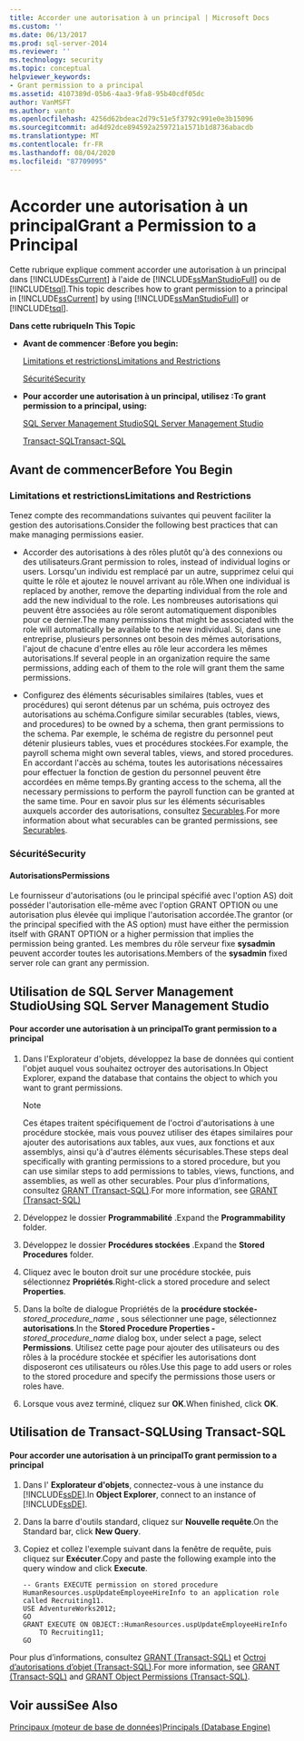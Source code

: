 ```yaml
---
title: Accorder une autorisation à un principal | Microsoft Docs
ms.custom: ''
ms.date: 06/13/2017
ms.prod: sql-server-2014
ms.reviewer: ''
ms.technology: security
ms.topic: conceptual
helpviewer_keywords:
- Grant permission to a principal
ms.assetid: 4107389d-05b6-4aa3-9fa8-95b40cdf05dc
author: VanMSFT
ms.author: vanto
ms.openlocfilehash: 4256d62bdeac2d79c51e5f3792c991e0e3b15096
ms.sourcegitcommit: ad4d92dce894592a259721a1571b1d8736abacdb
ms.translationtype: MT
ms.contentlocale: fr-FR
ms.lasthandoff: 08/04/2020
ms.locfileid: "87709095"
---
```

# <a name="grant-a-permission-to-a-principal"></a><span data-ttu-id="014e4-102">Accorder une autorisation à un principal</span><span class="sxs-lookup"><span data-stu-id="014e4-102">Grant a Permission to a Principal</span></span>
  <span data-ttu-id="014e4-103">Cette rubrique explique comment accorder une autorisation à un principal dans [!INCLUDE[ssCurrent](../../../includes/sscurrent-md.md)] à l'aide de [!INCLUDE[ssManStudioFull](../../../includes/ssmanstudiofull-md.md)] ou de [!INCLUDE[tsql](../../../includes/tsql-md.md)].</span><span class="sxs-lookup"><span data-stu-id="014e4-103">This topic describes how to grant permission to a principal in [!INCLUDE[ssCurrent](../../../includes/sscurrent-md.md)] by using [!INCLUDE[ssManStudioFull](../../../includes/ssmanstudiofull-md.md)] or [!INCLUDE[tsql](../../../includes/tsql-md.md)].</span></span>  
  
 <span data-ttu-id="014e4-104">**Dans cette rubrique**</span><span class="sxs-lookup"><span data-stu-id="014e4-104">**In This Topic**</span></span>  
  
-   <span data-ttu-id="014e4-105">**Avant de commencer :**</span><span class="sxs-lookup"><span data-stu-id="014e4-105">**Before you begin:**</span></span>  
  
     [<span data-ttu-id="014e4-106">Limitations et restrictions</span><span class="sxs-lookup"><span data-stu-id="014e4-106">Limitations and Restrictions</span></span>](#Restrictions)  
  
     [<span data-ttu-id="014e4-107">Sécurité</span><span class="sxs-lookup"><span data-stu-id="014e4-107">Security</span></span>](#Security)  
  
-   <span data-ttu-id="014e4-108">**Pour accorder une autorisation à un principal, utilisez :**</span><span class="sxs-lookup"><span data-stu-id="014e4-108">**To grant permission to a principal, using:**</span></span>  
  
     [<span data-ttu-id="014e4-109">SQL Server Management Studio</span><span class="sxs-lookup"><span data-stu-id="014e4-109">SQL Server Management Studio</span></span>](#SSMSProcedure)  
  
     [<span data-ttu-id="014e4-110">Transact-SQL</span><span class="sxs-lookup"><span data-stu-id="014e4-110">Transact-SQL</span></span>](#TsqlProcedure)  
  
##  <a name="before-you-begin"></a><a name="BeforeYouBegin"></a> <span data-ttu-id="014e4-111">Avant de commencer</span><span class="sxs-lookup"><span data-stu-id="014e4-111">Before You Begin</span></span>  
  
###  <a name="limitations-and-restrictions"></a><a name="Restrictions"></a> <span data-ttu-id="014e4-112">Limitations et restrictions</span><span class="sxs-lookup"><span data-stu-id="014e4-112">Limitations and Restrictions</span></span>  
 <span data-ttu-id="014e4-113">Tenez compte des recommandations suivantes qui peuvent faciliter la gestion des autorisations.</span><span class="sxs-lookup"><span data-stu-id="014e4-113">Consider the following best practices that can make managing permissions easier.</span></span>  
  
-   <span data-ttu-id="014e4-114">Accorder des autorisations à des rôles plutôt qu'à des connexions ou des utilisateurs.</span><span class="sxs-lookup"><span data-stu-id="014e4-114">Grant permission to roles, instead of individual logins or users.</span></span> <span data-ttu-id="014e4-115">Lorsqu'un individu est remplacé par un autre, supprimez celui qui quitte le rôle et ajoutez le nouvel arrivant au rôle.</span><span class="sxs-lookup"><span data-stu-id="014e4-115">When one individual is replaced by another, remove the departing individual from the role and add the new individual to the role.</span></span> <span data-ttu-id="014e4-116">Les nombreuses autorisations qui peuvent être associées au rôle seront automatiquement disponibles pour ce dernier.</span><span class="sxs-lookup"><span data-stu-id="014e4-116">The many permissions that might be associated with the role will automatically be available to the new individual.</span></span> <span data-ttu-id="014e4-117">Si, dans une entreprise, plusieurs personnes ont besoin des mêmes autorisations, l'ajout de chacune d'entre elles au rôle leur accordera les mêmes autorisations.</span><span class="sxs-lookup"><span data-stu-id="014e4-117">If several people in an organization require the same permissions, adding each of them to the role will grant them the same permissions.</span></span>  
  
-   <span data-ttu-id="014e4-118">Configurez des éléments sécurisables similaires (tables, vues et procédures) qui seront détenus par un schéma, puis octroyez des autorisations au schéma.</span><span class="sxs-lookup"><span data-stu-id="014e4-118">Configure similar securables (tables, views, and procedures) to be owned by a schema, then grant permissions to the schema.</span></span> <span data-ttu-id="014e4-119">Par exemple, le schéma de registre du personnel peut détenir plusieurs tables, vues et procédures stockées.</span><span class="sxs-lookup"><span data-stu-id="014e4-119">For example, the payroll schema might own several tables, views, and stored procedures.</span></span> <span data-ttu-id="014e4-120">En accordant l'accès au schéma, toutes les autorisations nécessaires pour effectuer la fonction de gestion du personnel peuvent être accordées en même temps.</span><span class="sxs-lookup"><span data-stu-id="014e4-120">By granting access to the schema, all the necessary permissions to perform the payroll function can be granted at the same time.</span></span> <span data-ttu-id="014e4-121">Pour en savoir plus sur les éléments sécurisables auxquels accorder des autorisations, consultez [Securables](../securables.md).</span><span class="sxs-lookup"><span data-stu-id="014e4-121">For more information about what securables can be granted permissions, see [Securables](../securables.md).</span></span>  
  
###  <a name="security"></a><a name="Security"></a> <span data-ttu-id="014e4-122">Sécurité</span><span class="sxs-lookup"><span data-stu-id="014e4-122">Security</span></span>  
  
####  <a name="permissions"></a><a name="Permissions"></a> <span data-ttu-id="014e4-123">Autorisations</span><span class="sxs-lookup"><span data-stu-id="014e4-123">Permissions</span></span>  
 <span data-ttu-id="014e4-124">Le fournisseur d'autorisations (ou le principal spécifié avec l'option AS) doit posséder l'autorisation elle-même avec l'option GRANT OPTION ou une autorisation plus élevée qui implique l'autorisation accordée.</span><span class="sxs-lookup"><span data-stu-id="014e4-124">The grantor (or the principal specified with the AS option) must have either the permission itself with GRANT OPTION or a higher permission that implies the permission being granted.</span></span> <span data-ttu-id="014e4-125">Les membres du rôle serveur fixe **sysadmin** peuvent accorder toutes les autorisations.</span><span class="sxs-lookup"><span data-stu-id="014e4-125">Members of the **sysadmin** fixed server role can grant any permission.</span></span>  
  
##  <a name="using-sql-server-management-studio"></a><a name="SSMSProcedure"></a> <span data-ttu-id="014e4-126">Utilisation de SQL Server Management Studio</span><span class="sxs-lookup"><span data-stu-id="014e4-126">Using SQL Server Management Studio</span></span>  
  
#### <a name="to-grant-permission-to-a-principal"></a><span data-ttu-id="014e4-127">Pour accorder une autorisation à un principal</span><span class="sxs-lookup"><span data-stu-id="014e4-127">To grant permission to a principal</span></span>  
  
1.  <span data-ttu-id="014e4-128">Dans l'Explorateur d'objets, développez la base de données qui contient l'objet auquel vous souhaitez octroyer des autorisations.</span><span class="sxs-lookup"><span data-stu-id="014e4-128">In Object Explorer, expand the database that contains the object to which you want to grant permissions.</span></span>  
  
    > [!NOTE]  
    >  <span data-ttu-id="014e4-129">Ces étapes traitent spécifiquement de l'octroi d'autorisations à une procédure stockée, mais vous pouvez utiliser des étapes similaires pour ajouter des autorisations aux tables, aux vues, aux fonctions et aux assemblys, ainsi qu'à d'autres éléments sécurisables.</span><span class="sxs-lookup"><span data-stu-id="014e4-129">These steps deal specifically with granting permissions to a stored procedure, but you can use similar steps to add permissions to tables, views, functions, and assemblies, as well as other securables.</span></span> <span data-ttu-id="014e4-130">Pour plus d’informations, consultez [GRANT &#40;Transact-SQL&#41;](/sql/t-sql/statements/grant-transact-sql).</span><span class="sxs-lookup"><span data-stu-id="014e4-130">For more information, see [GRANT &#40;Transact-SQL&#41;](/sql/t-sql/statements/grant-transact-sql)</span></span>  
  
2.  <span data-ttu-id="014e4-131">Développez le dossier **Programmabilité** .</span><span class="sxs-lookup"><span data-stu-id="014e4-131">Expand the **Programmability** folder.</span></span>  
  
3.  <span data-ttu-id="014e4-132">Développez le dossier **Procédures stockées** .</span><span class="sxs-lookup"><span data-stu-id="014e4-132">Expand the **Stored Procedures** folder.</span></span>  
  
4.  <span data-ttu-id="014e4-133">Cliquez avec le bouton droit sur une procédure stockée, puis sélectionnez **Propriétés**.</span><span class="sxs-lookup"><span data-stu-id="014e4-133">Right-click a stored procedure and select **Properties**.</span></span>  
  
5.  <span data-ttu-id="014e4-134">Dans la boîte de dialogue Propriétés de la **procédure stockée-**_stored_procedure_name_ , sous sélectionner une page, sélectionnez **autorisations**.</span><span class="sxs-lookup"><span data-stu-id="014e4-134">In the **Stored Procedure Properties -**_stored_procedure_name_ dialog box, under select a page, select **Permissions**.</span></span> <span data-ttu-id="014e4-135">Utilisez cette page pour ajouter des utilisateurs ou des rôles à la procédure stockée et spécifier les autorisations dont disposeront ces utilisateurs ou rôles.</span><span class="sxs-lookup"><span data-stu-id="014e4-135">Use this page to add users or roles to the stored procedure and specify the permissions those users or roles have.</span></span>  
  
6.  <span data-ttu-id="014e4-136">Lorsque vous avez terminé, cliquez sur **OK**.</span><span class="sxs-lookup"><span data-stu-id="014e4-136">When finished, click **OK**.</span></span>  
  
##  <a name="using-transact-sql"></a><a name="TsqlProcedure"></a> <span data-ttu-id="014e4-137">Utilisation de Transact-SQL</span><span class="sxs-lookup"><span data-stu-id="014e4-137">Using Transact-SQL</span></span>  
  
#### <a name="to-grant-permission-to-a-principal"></a><span data-ttu-id="014e4-138">Pour accorder une autorisation à un principal</span><span class="sxs-lookup"><span data-stu-id="014e4-138">To grant permission to a principal</span></span>  
  
1.  <span data-ttu-id="014e4-139">Dans l' **Explorateur d'objets**, connectez-vous à une instance du [!INCLUDE[ssDE](../../../includes/ssde-md.md)].</span><span class="sxs-lookup"><span data-stu-id="014e4-139">In **Object Explorer**, connect to an instance of [!INCLUDE[ssDE](../../../includes/ssde-md.md)].</span></span>  
  
2.  <span data-ttu-id="014e4-140">Dans la barre d'outils standard, cliquez sur **Nouvelle requête**.</span><span class="sxs-lookup"><span data-stu-id="014e4-140">On the Standard bar, click **New Query**.</span></span>  
  
3.  <span data-ttu-id="014e4-141">Copiez et collez l'exemple suivant dans la fenêtre de requête, puis cliquez sur **Exécuter**.</span><span class="sxs-lookup"><span data-stu-id="014e4-141">Copy and paste the following example into the query window and click **Execute**.</span></span>  
  
    ```  
    -- Grants EXECUTE permission on stored procedure HumanResources.uspUpdateEmployeeHireInfo to an application role called Recruiting11.   
    USE AdventureWorks2012;  
    GO  
    GRANT EXECUTE ON OBJECT::HumanResources.uspUpdateEmployeeHireInfo  
        TO Recruiting11;  
    GO  
    ```  
  
 <span data-ttu-id="014e4-142">Pour plus d’informations, consultez [GRANT &#40;Transact-SQL&#41;](/sql/t-sql/statements/grant-transact-sql) et [Octroi d’autorisations d’objet &#40;Transact-SQL&#41;](/sql/t-sql/statements/grant-object-permissions-transact-sql).</span><span class="sxs-lookup"><span data-stu-id="014e4-142">For more information, see [GRANT &#40;Transact-SQL&#41;](/sql/t-sql/statements/grant-transact-sql) and [GRANT Object Permissions &#40;Transact-SQL&#41;](/sql/t-sql/statements/grant-object-permissions-transact-sql).</span></span>  
  
## <a name="see-also"></a><span data-ttu-id="014e4-143">Voir aussi</span><span class="sxs-lookup"><span data-stu-id="014e4-143">See Also</span></span>  
 [<span data-ttu-id="014e4-144">Principaux &#40;moteur de base de données&#41;</span><span class="sxs-lookup"><span data-stu-id="014e4-144">Principals &#40;Database Engine&#41;</span></span>](principals-database-engine.md)  
  
  
